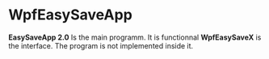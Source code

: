 # WpfEasySaveApp

**EasySaveApp 2.0** Is the main programm. It is functionnal
**WpfEasySaveX** is the interface. The program is not implemented inside it.

